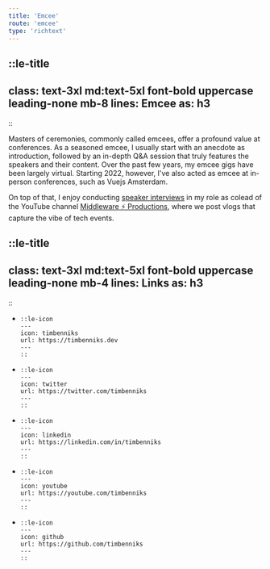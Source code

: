 ```yaml
---
title: 'Emcee'
route: 'emcee'
type: 'richtext'
---
```


::le-title
---
class: text-3xl md:text-5xl font-bold uppercase leading-none mb-8
lines: Emcee
as: h3
---
::

<p class="text-xl mb-8 leading-relaxed">
  Masters of ceremonies, commonly called emcees, offer a profound value
  at conferences. As a seasoned emcee, I usually start with an anecdote
  as introduction, followed by an in-depth Q&A session that truly
  features the speakers and their content. Over the past few years, my
  emcee gigs have been largely virtual. Starting 2022, however, I've
  also acted as emcee at in-person conferences, such as Vuejs Amsterdam.
</p>

<p class="text-xl mb-8 leading-relaxed">
  On top of that, I enjoy conducting
  <a
    href="https://timbenniks.dev/tags/Interview"
    target="_blank"
    rel="noopener"
    >speaker interviews</a
  >
  in my role as colead of the YouTube channel
  <a
    href="https://middleware.productions/"
    target="_blank"
    rel="noopener"
    >Middleware ⚡️ Productions</a
  >, where we post vlogs that capture the vibe of tech events.
</p>

::le-title
---
class: text-3xl md:text-5xl font-bold uppercase leading-none mb-4
lines: Links
as: h3
---
::

<ul class="inline-flex space-x-2">
  <li>

    ::le-icon
    ---
    icon: timbenniks
    url: https://timbenniks.dev
    ---
    ::

  </li>
  <li>

    ::le-icon
    ---
    icon: twitter
    url: https://twitter.com/timbenniks
    ---
    ::

  </li>
  <li>

    ::le-icon
    ---
    icon: linkedin
    url: https://linkedin.com/in/timbenniks
    ---
    ::

  </li>
  <li>

    ::le-icon
    ---
    icon: youtube
    url: https://youtube.com/timbenniks
    ---
    ::

  </li>
  <li>

    ::le-icon
    ---
    icon: github
    url: https://github.com/timbenniks
    ---
    ::

  </li>
</ul>